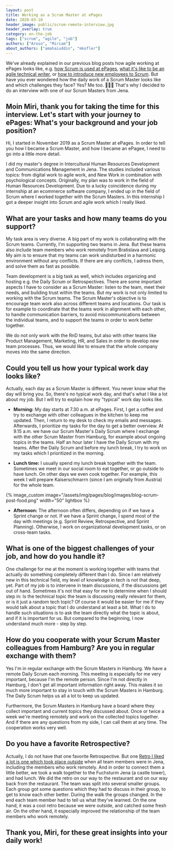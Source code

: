 ```yaml
---
layout: post
title: Working as a Scrum Master at ePages
date: 2020-03-10
header_image: public/scrum-remote-interview.jpg
header_overlay: true
category: on-the-job
tags: ["scrum", "agile", "job"]
authors: ["Aroso", "Miriam"]
about_authors: ["amahaiuddin", "mkofler"]
---
```


We've already explained in our previous blog posts how agile working at ePages looks like, e.g. [how Scrum is used at ePages](/blog/methods-and-tools/epages-turns-agile/), [what it's like to be an agile technical writer](/blog/methods-and-tools/what-its-like-to-be-an-agile-technical-writer/), or [how to introduce new employees to Scrum](/blog/methods-and-tools/how-to-introduce-new-employees-to-scrum/).
But have you ever wondered how the daily work of a Scrum Master looks like and which challenges they face?
Yes?
Me too. 🙋🏻‍♀️ 
That's why I decided to do an interview with one of our Scrum Masters from Jena.

## Moin Miri, thank you for taking the time for this interview. Let's start with your journey to ePages: What's your background and your job position?

Hi, I started in November 2019 as a Scrum Master at ePages.
In order to tell you how I became a Scrum Master, and how I became an ePagee, I need to go into a little more detail.

I did my master's degree in Intercultural Human Resources Development and Communications Management in Jena.
The studies included various topics: from digital work to agile work, and New Work in combination with psychological concepts.
Originally, my plan was to work in the field of Human Resources Development.
Due to a lucky coincidence during my internship at an ecommerce software company, I ended up in the field of Scrum where I worked together with the Scrum Masters. 
In this internship I got a deeper insight into Scrum and agile work which I really liked.

## What are your tasks and how many teams do you support? 

My task area is very diverse.
A big part of my work is collaborating with the Scrum teams.
Currently, I'm supporting two teams in Jena.
But these teams also include team members who work remotely from Bratislava and Leipzig.
My aim is to ensure that my teams can work undisturbed in a harmonic environment without any conflicts.
If there are any conflicts, I adress them, and solve them as fast as possible.

Team development is a big task as well, which includes organizing and hosting e.g. the Daily Scrum or Retrospectives.
There are some important aspects I have to consider as a Scrum Master: listen to the team, meet their needs, and building trust within the teams.
But my work is not only limited to working with the Scrum teams.
The Scrum Master's objective is to encourage team work also across different teams and locations.
Our task is for example to coordinate that the teams work in alignment with each other, to handle communication barriers, to avoid miscommunications between the individual teams, and to support the teams in order to work better together.

We do not only work with the RnD teams, but also with other teams like Product Management, Marketing, HR, and Sales in order to develop new team processes.
Thus, we would like to ensure that the whole company moves into the same direction.

## Could you tell us how your typical work day looks like?

Actually, each day as a Scrum Master is different.
You never know what the day will bring you. 
So, there's no typical work day, and that's what I like a lot about my job.
But I will try to explain how my "typical" work day looks like.

* **Morning:**
My day starts at 7.30 a.m. at ePages.
First, I get a coffee and try to exchange with other colleagues in the kitchen to keep me updated.
Then, I return to my desk to check my emails and messages.
Afterwards, I prioritize my tasks for the day to get a better overview.
At 9.15 a.m. we have our Scrum Master's Daily Scrum where I exchange with the other Scrum Master from Hamburg, for example about ongoing topics in the teams.
Half an hour later I have the Daily Scrum with my teams.
After the Daily Scrum and before my lunch break, I try to work on my tasks which I prioritized in the morning.

+ **Lunch time:**
I usually spend my lunch break together with the team.
Sometimes we meet in our social room to eat together, or go outside to have lunch.
On other days we even cook together.
For example, this week I will prepare Kaiserschmarrn (since I am originally from Austria) for the whole team.

{% image_custom image="/assets/img/pages/blog/images/blog-scrum-post-food.png" width="50" lightbox %}

* **Afternoon:**
The afternoon often differs, depending on if we have a Sprint change or not.
If we have a Sprint change, I spend most of the day with meetings (e.g. Sprint Review, Retrospective, and Sprint Planning).
Otherwise, I work on organizational development tasks, or on cross-team tasks.

## What is one of the biggest challenges of your job, and how do you handle it?

One challenge for me at the moment is working together with teams that actually do something completely different than I do.
Since I am relatively new in this technical field, my level of knowledge in tech is not that deep, yet.
Part of my job is to intervene in team discussions, if the discussions get out of hand.
Sometimes it's not that easy for me to determine when I should step in: 
Is the technical topic the team is discussing really relevant for them, or is it just a random tech topic?
Of course it would be easier for me if they would talk about a topic that I do understand at least a bit.
What I do to handle such situations is to ask the team directly what the topic is about, and if it is important for us.
But compared to the beginning, I now understand much more - step by step.

## How do you cooperate with your Scrum Master colleagues from Hamburg? Are you in regular exchange with them?

Yes I'm in regular exchange with the Scrum Masters in Hamburg.
We have a remote Daily Scrum each morning.
This meeting is especially for me very important, because I'm the remote person.
Since I'm not directly in Hamburg, I don't get all important information right away.
This makes it so much more important to stay in touch with the Scrum Masters in Hamburg.
The Daily Scrum helps us all a lot to keep us updated.

Furthermore, the Scrum Masters in Hamburg have a board where they collect important and current topics they discussed about.
Once or twice a week we're meeting remotely and work on the collected topics together.
And if there are any questions from my side, I can call them at any time.
The cooperation works very well.

## Do you have a favorite Retrospective?

Actually, I do not have that one favorite Retrospective.
But one [Retro I liked a lot is one which took place outside](/blog/methods-and-tools/our-top-three-formats-for-outdoor-retrospectives/) when all team members were in Jena, including the members who work remotely.
And in order to connect them a little better, we took a walk together to the Fuchsturm Jena (a castle tower), and had lunch.
We did the retro on our way to the restaurant and on our way back from the restaurant.
The team was split into several smaller groups.
Each group got some questions which they had to discuss in their group, to get to know each other better.
During the walk the groups changed.
In the end each team member had to tell us what they've learned.
On the one hand, it was a cool retro because we were outside, and catched some fresh air.
On the other hand, it especially improved the relationship of the team members who work remotely.

## Thank you, Miri, for these great insights into your daily work!